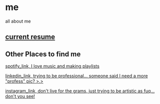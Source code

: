 # me
all about me

## [current resume](giang_nguyen_resume_2017.pdf) 


## Other Places to find me 

[spotify_link, I love music and making playlists](https://open.spotify.com/user/121901997) 



[linkedin_link, trying to be professional... someone said I need a more "profess" pic? >.> ](https://www.linkedin.com/in/giangnguyen12) 


[instagram_link, don't live for the grams, just trying to be artistic as fuq... don't you see!](https://www.instagram.com/bafo0/) 
